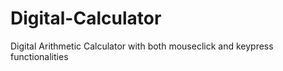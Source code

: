 # Digital-Calculator
Digital Arithmetic Calculator with both mouseclick and keypress functionalities
